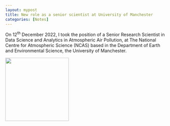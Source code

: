 ```yaml
---
layout: mypost
title: New role as a senior scientist at University of Manchester
categories: [Notes]
---
```


On 12<sup>th</sup> December 2022, I took the position of a Senior Research Scientist in Data Science and Analytics in Atmospheric Air Pollution, at The National Centre for Atmospheric Science (NCAS) based in the Department of Earth and Environmental Science, the University of Manchester.


<img src='IMG_0276.webp' align='center' style='width: 200px'/> <br><br>
